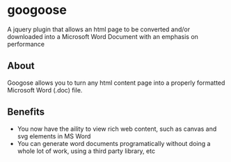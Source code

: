 # googoose
A jquery plugin that allows an html page to be converted and/or downloaded into a Microsoft Word Document with an emphasis on performance

## About
Googose allows you to turn any html content page into a properly formatted Microsoft Word (.doc) file.

## Benefits
* You now have the aility to view rich web content, such as canvas and svg elements in MS Word
* You can generate word documents programatically without doing a whole lot of work, using a third party library, etc

